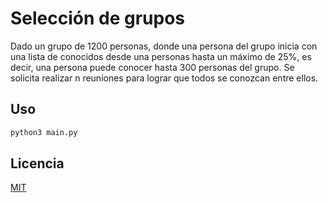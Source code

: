 # Selección de grupos

Dado un grupo de 1200 personas, donde una persona del grupo inicia con una lista de conocidos desde una personas hasta un máximo de 25%, es decir, una persona puede conocer hasta 300 personas del grupo.
Se solicita realizar n reuniones para lograr que todos se conozcan entre ellos.


## Uso

```bash
python3 main.py
```

## Licencia
[MIT](https://choosealicense.com/licenses/mit/)
